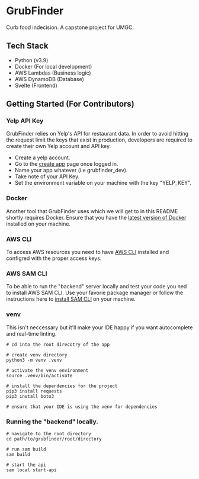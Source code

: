 # GrubFinder
Curb food indecision. A capstone project for UMGC.

## Tech Stack
- Python (v3.9)
- Docker (For local development)
- AWS Lambdas (Business logic)
- AWS DynamoDB (Database)
- Svelte (Frontend)

## Getting Started (For Contributors)

### Yelp API Key
GrubFinder relies on Yelp's API for restaurant data. In order to avoid hitting the request limit the keys that exist in production, developers are required to create their own Yelp account and API key.

- Create a yelp account.
- Go to the [create app](https://www.yelp.com/developers/v3/manage_app) page once logged in.
- Name your app whatever (i.e grubfinder_dev).
- Take note of your API Key.
- Set the environment variable on your machine with the key "YELP_KEY".

### Docker
Another tool that GrubFinder uses which we will get to in this README shortly requires Docker. Ensure that you have the [latest version of Docker](https://www.docker.com/products/docker-desktop/) installed on your machine.

### AWS CLI
To access AWS resources you need to have [AWS CLI](https://docs.aws.amazon.com/cli/latest/userguide/getting-started-install.html) installed and configred with the proper access keys.

### AWS SAM CLI
 To be able to run the "backend" server locally and test your code you ned to install AWS SAM CLI. Use your favorie package manager or follow the instructions here to [install SAM CLI](https://docs.aws.amazon.com/serverless-application-model/latest/developerguide/install-sam-cli.html) on your machine.

### venv
This isn't neccessary but it'll make your IDE happy if you want autocomplete and real-time linting.

```
# cd into the root direcotry of the app

# create venv directory
python3 -m venv .venv

# activate the venv environment
source .venv/bin/activate

# install the dependencies for the project
pip3 install requests
pip3 install boto3

# ensure that your IDE is using the venv for dependencies
```

### Running the "backend" locally.
```
# navigate to the root directory
cd path/to/grubfinder/root/directory

# run sam build
sam build

# start the api
sam local start-api
```
